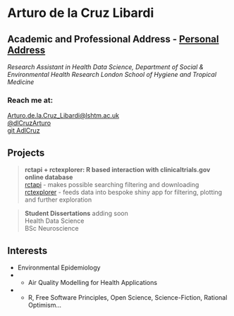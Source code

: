 # Arturo de la Cruz Libardi 

## Academic and Professional Address - [Personal Address](https://ihavetodothisifnot.wordpress.com/)

_Research Assistant in Health Data Science, Department of Social & Environmental Health Research London School of Hygiene and Tropical Medicine_ 

### Reach me at:   

<Arturo.de.la.Cruz_Libardi@lshtm.ac.uk>  
[@dlCruzArturo](https://twitter.com/dlCruzArturo)   
[git AdlCruz](https://github.com/AdlCruz) 

## Projects 

> **rctapi + rctexplorer: R based interaction with clinicaltrials.gov online database**  
> [rctapi](https://github.com/AdlCruz/rctapi) - makes possible searching filtering and downloading   
> [rctexplorer](https://github.com/AdlCruz/rctexplorer) - feeds data into bespoke shiny app for filtering, plotting and further exploration   

> **Student Dissertations** adding soon  
> Health Data Science   
> BSc Neuroscience  

## Interests 

- Environmental Epidemiology 
- - Air Quality Modelling for Health Applications 
- - R, Free Software Principles, Open Science, Science-Fiction, Rational Optimism...
